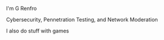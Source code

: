 I'm G Renfro

Cybersecurity, Pennetration Testing, and Network Moderation

I also do stuff with games

<!---
OfficialGRenfro/OfficialGRenfro is a ✨ special ✨ repository because its `README.md` (this file) appears on your GitHub profile.
You can click the Preview link to take a look at your changes.
--->
